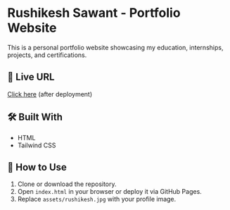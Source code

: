 # Rushikesh Sawant - Portfolio Website

This is a personal portfolio website showcasing my education, internships, projects, and certifications.

## 📍 Live URL

[Click here](https://Rushikesh-2902.github.io) (after deployment)

## 🛠️ Built With

- HTML
- Tailwind CSS

## 🔧 How to Use

1. Clone or download the repository.
2. Open `index.html` in your browser or deploy it via GitHub Pages.
3. Replace `assets/rushikesh.jpg` with your profile image.
